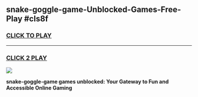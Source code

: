 
## snake-goggle-game-Unblocked-Games-Free-Play #cls8f
<h3>
<a href="https://us.freeplayer.one?title=snake-goggle-game&ref=9M">CLICK TO PLAY</a></h3>
<hr>

<h3>
<a href="https://us.freeplayer.one?title=snake-goggle-game&ref=9M">CLICK 2 PLAY</a>
  
</h3>

<a href="https://us.freeplayer.one?title=snake-goggle-game&ref=9M"><img src="https://clearcache.store/games.png"></a>


**snake-goggle-game games unblocked: Your Gateway to Fun and Accessible Online Gaming**
